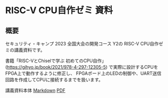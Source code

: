 # RISC-V CPU自作ゼミ 資料

## 概要

セキュリティ・キャンプ 2023 全国大会の開発コース Y2の RISC-V CPU自作ゼミの講義資料です。

書籍「RISC-VとChiselで学ぶ 初めてのCPU自作」 (https://gihyo.jp/book/2021/978-4-297-12305-5) で実際に設計するCPUをFPGA上で動作するように修正し、
FPGAボード上のLEDの制御や、UART送信回路を作成してCPUに接続するまでを扱います。

講義資料本体 [Markdown](slide/slide_1.md) [PDF](slide/slide_1.pdf)